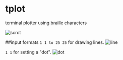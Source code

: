 # tplot
terminal plotter using braille characters

![scrot](https://p.iotek.org/p48.png)

##input formats
`1 1 to 25 25` for drawing lines.
![line](https://p.iotek.org/bfc.png)

`1 1` for setting a "dot".
![dot](https://p.iotek.org/je6.png)
